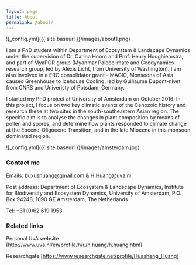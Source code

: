 ```yaml
---
layout: page
title: About
permalink: /about/
---
```


![_config.yml]({{ site.baseurl }}/images/about1.png)

I am a PhD student within Department of Ecosystem & Landscape Dynamics under the supervision of Dr. Carina Hoorn and Prof. Henry Hooghiemstra, and part of MyaPGR group (Myanmar Paleoclimate and Geodynamics research group, led by Alexis Licht, from University of Washington). I am also involved in a ERC consolidator grant - MAGIC, Monsoons of Asia caused Greenhouse to Icehouse Cooling, led by Guillaume Dupont-nivet, from CNRS and Univeristy of Potsdam, Germany.


I started my PhD project at University of Amsterdam on October 2016. In this project, I focus on two key climatic events of the Cenozoic history and research these at two sites in the south-southeastern Asian region. The specific aim is to analyse the changes in plant composition by means of pollen and spores, and determine how plants responded to climate change at the Eocene-Oligocene Transition, and in the late Miocene in this monsoon dominated region.

![_config.yml]({{ site.baseurl }}/images/amsterdam.jpg)


### Contact me

Emails: [buxushuang@gmail.com](mailto:buxushuang@gmail.com) & [H.Huang@uva.nl](mailto:H.Huang@uva.nl)

Post address: Department of Ecosystem & Landscape Dynamics, Institute for Biodiversity and Ecosystem Dynamics, University of Amsterdam, P.O. Box 94248, 1090 GE Amsterdam, The Netherlands

Tel: +31 (0)62 619 1953	


### Related links

Personal UvA website [http://www.uva.nl/en/profile/h/u/h.huang/h.huang.html]

Researchgate [https://www.researchgate.net/profile/Huasheng_Huang]
